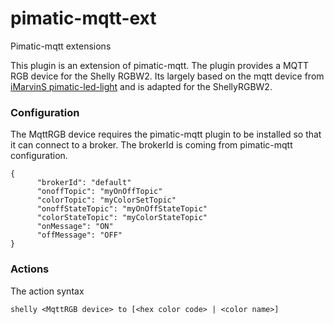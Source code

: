 # pimatic-mqtt-ext
Pimatic-mqtt extensions

This plugin is an extension of pimatic-mqtt.
The plugin provides a MQTT RGB device for the Shelly RGBW2.
Its largely based on the mqtt device from [iMarvinS pimatic-led-light](https://github.com/iMarvinS/pimatic-led-light) and is adapted for the ShellyRGBW2.

### Configuration
The MqttRGB device requires the pimatic-mqtt plugin to be installed so that it can connect to a broker.
The brokerId is coming from pimatic-mqtt configuration.
```
{
      "brokerId": "default"
      "onoffTopic": "myOnOffTopic"
      "colorTopic": "myColorSetTopic"
      "onoffStateTopic": "myOnOffStateTopic"
      "colorStateTopic": "myColorStateTopic"
      "onMessage": "ON"
      "offMessage": "OFF"
}
```

### Actions
The action syntax
```
shelly <MqttRGB device> to [<hex color code> | <color name>]
```